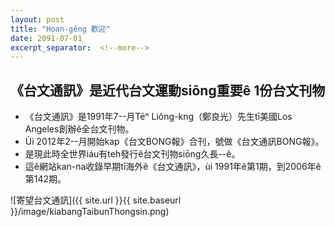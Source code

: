 ```yaml
---
layout: post
title: "Hoan-gêng 歡迎"
date: 2091-07-01
excerpt_separator:  <!--more-->
---
```


## 《台文通訊》是近代台文運動siōng重要ê 1份台文刊物

* 《台文通訊》是1991年7--月Tēⁿ Liông-kng（鄭良光）先生tī美國Los Angeles創辦ê全台文刊物。
* Ùi 2012年2--月開始kap《台文BONG報》合刊，號做《台文通訊BONG報》。
* 是現此時全世界iáu有teh發行ê台文刊物siōng久長--ê。
* 這ê網站kan-na收錄早期tī海外ê《台文通訊》，ùi 1991年ê第1期，到2006年ê第142期。

![寄望台文通訊]({{ site.url }}{{ site.baseurl }}/image/kiabangTaibunThongsin.png)
